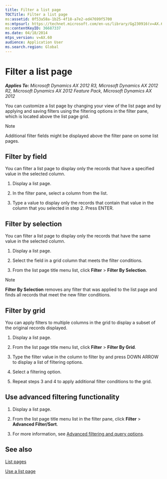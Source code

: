 ```yaml
---
title: Filter a list page
TOCTitle: Filter a list page
ms:assetid: 0f53a58a-1b25-4f18-a7e2-ed47699f5700
ms:mtpsurl: https://technet.microsoft.com/en-us/library/Gg230916(v=AX.60)
ms:contentKeyID: 36687337
ms.date: 04/18/2014
mtps_version: v=AX.60
audience: Application User
ms.search.region: Global
---
```


# Filter a list page 


_**Applies To:** Microsoft Dynamics AX 2012 R3, Microsoft Dynamics AX 2012 R2, Microsoft Dynamics AX 2012 Feature Pack, Microsoft Dynamics AX 2012_

You can customize a list page by changing your view of the list page and by applying and saving filters using the filtering options in the filter pane, which is located above the list page grid.


> [!NOTE]
> <P>Additional filter fields might be displayed above the filter pane on some list pages.</P>



## Filter by field

You can filter a list page to display only the records that have a specified value in the selected column.

1.  Display a list page.

2.  In the filter pane, select a column from the list.

3.  Type a value to display only the records that contain that value in the column that you selected in step 2. Press ENTER.

## Filter by selection

You can filter a list page to display only the records that have the same value in the selected column.

1.  Display a list page.

2.  Select the field in a grid column that meets the filter conditions.

3.  From the list page title menu list, click **Filter** \> **Filter By Selection**.


> [!NOTE]
> <P><STRONG>Filter By Selection</STRONG> removes any filter that was applied to the list page and finds all records that meet the new filter conditions.</P>



## Filter by grid

You can apply filters to multiple columns in the grid to display a subset of the original records displayed.

1.  Display a list page.

2.  From the list page title menu list, click **Filter** \> **Filter By Grid**.

3.  Type the filter value in the column to filter by and press DOWN ARROW to display a list of filtering options.

4.  Select a filtering option.

5.  Repeat steps 3 and 4 to apply additional filter conditions to the grid.

## Use advanced filtering functionality

1.  Display a list page.

2.  From the list page title menu list in the filter pane, click **Filter** \> **Advanced Filter/Sort**.

3.  For more information, see [Advanced filtering and query options](advanced-filtering-and-query-options.md).

## See also

[List pages](list-pages.md)

[Use a list page](use-a-list-page.md)

  


